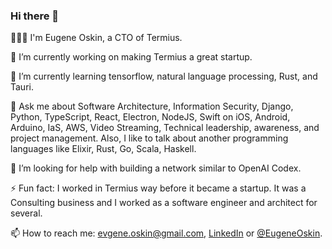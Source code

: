 ### Hi there 👋

🧔🏻‍♂️ I'm Eugene Oskin, a CTO of Termius.

🔭 I’m currently working on making Termius a great startup.

🌱 I’m currently learning tensorflow, natural language processing, Rust, and Tauri.

💬 Ask me about Software Architecture, Information Security, Django, Python, TypeScript, React, Electron, NodeJS, Swift on iOS, Android, Arduino, IaS, AWS, Video Streaming, Technical leadership, awareness, and project management. Also, I like to talk about another programming languages like Elixir, Rust, Go, Scala, Haskell.

🤔 I’m looking for help with building a network similar to OpenAI Codex.

⚡ Fun fact: I worked in Termius way before it became a startup. It was a Consulting business and I worked as a software engineer and architect for several.

📫 How to reach me: evgene.oskin@gmail.com, [LinkedIn](https://www.linkedin.com/in/eugene-oskin-2278b3b8) or [@EugeneOskin](https://twitter.com/EugeneOskin).
